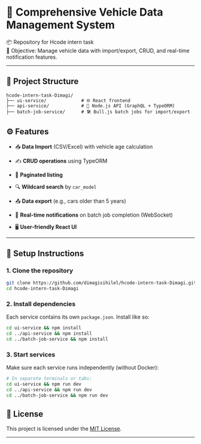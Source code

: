 # 🚗 Comprehensive Vehicle Data Management System

📦 Repository for Hcode intern task  
🎯 Objective: Manage vehicle data with import/export, CRUD, and real-time notification features.

---
## 📁 Project Structure

```
hcode-intern-task-Dimagi/
├── ui-service/             # 🌐 React frontend 
├── api-service/            # 🚀 Node.js API (GraphQL + TypeORM)
├── batch-job-service/      # 🛠️ Bull.js batch jobs for import/export
```


## ⚙️ Features

- 📥 **Data Import** (CSV/Excel) with vehicle age calculation

- ✍️ **CRUD operations** using TypeORM

- 📃 **Paginated listing** 

- 🔍 **Wildcard search** by `car_model`

- 📤 **Data export** (e.g., cars older than 5 years)

- 🔔 **Real-time notifications** on batch job completion (WebSocket)

- 🖥️ **User-friendly React UI**

---

## 🚀 Setup Instructions

### 1. Clone the repository
```bash
git clone https://github.com/dimagisihilel/hcode-intern-task-Dimagi.git
cd hcode-intern-task-Dimagi
```

### 2. Install dependencies
Each service contains its own `package.json`. Install like so:

```bash
cd ui-service && npm install
cd ../api-service && npm install
cd ../batch-job-service && npm install
```

### 3. Start services
Make sure each service runs independently (without Docker):

```bash
# In separate terminals or tabs:
cd ui-service && npm run dev
cd ../api-service && npm run dev
cd ../batch-job-service && npm run dev
```

## 📄 License

This project is licensed under the [MIT License](LICENSE.md).

---
